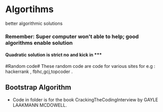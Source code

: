 Algortihms
==========

better algorithmic solutions

### Remember: Super computer won't able to help; good algorithms enable solution ###
#### Quadratic solution is strict no and kick in *** ####

#Random code#
These random code are code for various sites for e.g : hackerrank , fbhc,gcj,topcoder .

Bootstrap Algorithm
-------------------
+ Code in folder is for the book CrackingTheCodingInterview by GAYLE LAAKMANN MCDOWELL.

